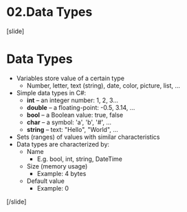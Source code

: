# 02.Data Types
[slide]

# Data Types
* Variables store value of a certain type 
  * Number, letter, text (string), date, color, picture, list, …
* Simple data types in C#:
  * **int** – an integer number: 1, 2, 3…
  * **double** – a floating-point: -0.5, 3.14, …
  * **bool** – a Boolean value: true, false
  * **char** – a symbol: 'a', 'b', '#', …
  * **string** – text: "Hello", "World", …
* Sets (ranges) of values with similar characteristics
* Data types are characterized by:
  * Name
    * E.g. bool, int, string, DateTime
  * Size (memory usage)
    * Example: 4 bytes
  * Default value
    * Example: 0

[/slide]

